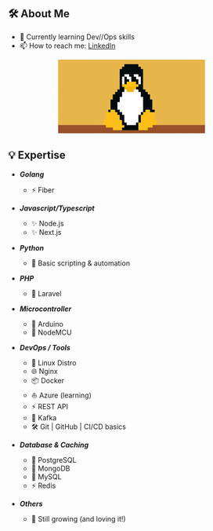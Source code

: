 <!-- PROFILE HEADER -->
## 🛠️ About Me
<!-- [![LinkedIn](https://img.shields.io/badge/LinkedIn-blue?logo=linkedin&logoColor=white)](https://www.linkedin.com/in/peerapon-phokum/) -->
- 🌱 Currently learning Dev//Ops skills  
- 📫 How to reach me: [LinkedIn](https://www.linkedin.com/in/peerapon-phokum/)

<p align="center">
  <img src="./asset/tux.gif" width="300" />
</p>

## 💡 Expertise

- **_Golang_**

  - ⚡ Fiber

- **_Javascript/Typescript_**

  - ✨ Node.js
  - ✨ Next.js

- **_Python_**

  - 🤗 Basic scripting & automation

- **_PHP_**

  - 🎯 Laravel

- **_Microcontroller_**

  - 🔌 Arduino
  - 📶 NodeMCU

- **_DevOps / Tools_**

  - 🐧 Linux Distro
  - 🌐 Nginx
  - 📦 Docker
  - ⛵ Azure (learning)
  - ⚡ REST API
  - 🔄 Kafka
  - 🛠️ Git | GitHub | CI/CD basics

- **_Database & Caching_**

  - 🐘 PostgreSQL
  - 🍃 MongoDB
  - 🐬 MySQL
  - ⚡ Redis

- **_Others_**

  - 🫡 Still growing (and loving it!)


